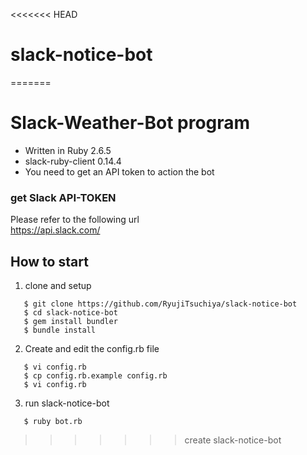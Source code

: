 <<<<<<< HEAD
# slack-notice-bot
=======
# Slack-Weather-Bot program


- Written in Ruby 2.6.5
- slack-ruby-client 0.14.4
- You need to get an API token to action the bot


### get Slack API-TOKEN <br>
Please refer to the following url <br>
   https://api.slack.com/

## How to start

1. clone and setup

```
   $ git clone https://github.com/RyujiTsuchiya/slack-notice-bot
   $ cd slack-notice-bot
   $ gem install bundler 
   $ bundle install 
```
2. Create and edit the config.rb file
```
   $ vi config.rb
   $ cp config.rb.example config.rb
   $ vi config.rb  
```

3. run slack-notice-bot

```
   $ ruby bot.rb
```
>>>>>>> create slack-notice-bot
